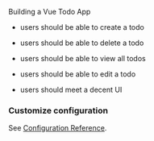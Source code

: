 Building a Vue Todo App
- users should be able to create a todo
  
- users should be able to delete a todo
  
- users should be able to view all todos
  
- users should be able to edit a todo
  
- users should meet a decent UI


### Customize configuration
See [Configuration Reference](https://cli.vuejs.org/config/).
